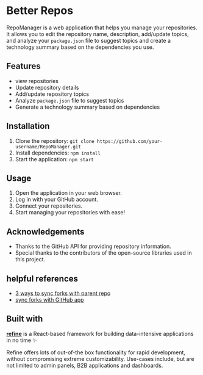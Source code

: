 # Better Repos

RepoManager is a web application that helps you manage your repositories. It allows you to edit the repository name, description, add/update topics, and analyze your `package.json` file to suggest topics and create a technology summary based on the dependencies you use.

## Features
- view repositories
- Update repository details
- Add/update repository topics
- Analyze `package.json` file to suggest topics
- Generate a technology summary based on dependencies




## Installation
1. Clone the repository: `git clone https://github.com/your-username/RepoManager.git`
2. Install dependencies: `npm install`
3. Start the application: `npm start`

## Usage
1. Open the application in your web browser.
2. Log in with your GitHub account.
3. Connect your repositories.
4. Start managing your repositories with ease!

## Acknowledgements
- Thanks to the GitHub API for providing repository information.
- Special thanks to the contributors of the open-source libraries used in this project.
  
## helpful references
- [3 ways to sync forks with parent repo](https://dev.to/n3wt0n/3-ways-to-sync-a-forked-repository-on-github-automatically-cfd)  
- [sync forks with GitHub app](https://github.com/apps/pull)

## Built with
[**refine**](https://github.com/refinedev/refine) is a React-based framework for building data-intensive applications in no time ✨

Refine offers lots of out-of-the box functionality for rapid development, without compromising extreme customizability. Use-cases include, but are not limited to admin panels, B2B applications and dashboards.




